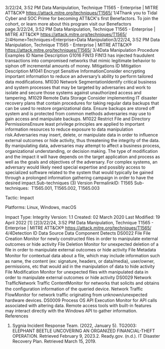 3/22/24, 3:52 PM Data Manipulation, Technique T1565 - Enterprise | MITRE ATT&CK®
https://attack.mitre.org/techniques/T1565/ 1/4Thank you to Tidal Cyber and SOC Prime for becoming ATT&CK's ﬁrst Benefactors. To join the cohort, or learn more about this program visit our
Benefactors page.3/22/24, 3:52 PM Data Manipulation, Technique T1565 - Enterprise | MITRE ATT&CK®
https://attack.mitre.org/techniques/T1565/ 2/4Home>Techniques>Enterprise>Data Manipulation3/22/24, 3:52 PM Data Manipulation, Technique T1565 - Enterprise | MITRE ATT&CK®
https://attack.mitre.org/techniques/T1565/ 3/4Data Manipulation
Procedure Examples
ID Name Description
G1016 FIN13 FIN13 has injected fraudulent transactions into compromised networks that mimic legitimate behavior to siphon off
incremental amounts of money.
Mitigations
ID Mitigation Description
M1041 Encrypt Sensitive
InformationConsider encrypting important information to reduce an adversary’s ability to perform tailored data
modiﬁcations.
M1030 Network
SegmentationIdentify critical business and system processes that may be targeted by adversaries and work to
isolate and secure those systems against unauthorized access and tampering.
M1029 Remote Data Storage Consider implementing IT disaster recovery plans that contain procedures for taking regular data
backups that can be used to restore organizational data. Ensure backups are stored off system
and is protected from common methods adversaries may use to gain access and manipulate
backups.
M1022 Restrict File and
Directory
PermissionsEnsure least privilege principles are applied to important information resources to reduce exposure to
data manipulation risk.Adversaries may insert, delete, or manipulate data in order to inﬂuence external outcomes or hide activity, thus threatening the integrity of the
data. By manipulating data, adversaries may attempt to affect a business process, organizational understanding, or decision making.
The type of modiﬁcation and the impact it will have depends on the target application and process as well as the goals and objectives of the
adversary. For complex systems, an adversary would likely need special expertise and possibly access to specialized software related to the
system that would typically be gained through a prolonged information gathering campaign in order to have the desired impact.Sub-techniques (3)
Version PermalinkID: T1565
Sub-techniques:  T1565.001, T1565.002, T1565.003

Tactic: Impact

Platforms: Linux, Windows, macOS

Impact Type: Integrity
Version: 1.1
Created: 02 March 2020
Last Modiﬁed: 19 April 2022
[1]
[2]3/22/24, 3:52 PM Data Manipulation, Technique T1565 - Enterprise | MITRE ATT&CK®
https://attack.mitre.org/techniques/T1565/ 4/4Detection
ID Data Source Data Component Detects
DS0022 File File Creation Monitor for newly constructed ﬁles in order to manipulate external outcomes or hide
activity
File Deletion Monitor for unexpected deletion of a ﬁle in order to manipulate external outcomes or
hide activity
File Metadata Monitor for contextual data about a ﬁle, which may include information such as name,
the content (ex: signature, headers, or data/media), user/owner, permissions, etc that
would aid in the manipulation of data to hide activity
File Modiﬁcation Monitor for unexpected ﬁles with manipulated data in order to manipulate external
outcomes or hide activity
DS0029 Network TraﬃcNetwork Traﬃc
ContentMonitor for networks that solicits and obtains the conﬁguration information of the
queried device.
Network Traﬃc
FlowMonitor for network traﬃc originating from unknown/unexpected hardware devices.
DS0009 Process OS API Execution Monitor for API calls associated with altering data. Remote access tools with built-in
features may interact directly with the Windows API to gather information.
References
1. Sygnia Incident Response Team. (2022, January 5). TG2003:
ELEPHANT BEETLE UNCOVERING AN ORGANIZED
FINANCIAL-THEFT OPERATION. Retrieved February 9, 2023.2. Ready.gov. (n.d.). IT Disaster Recovery Plan. Retrieved March
15, 2019.